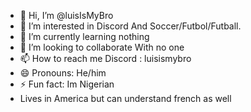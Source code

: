 - 👋 Hi, I’m @luisIsMyBro
- 👀 I’m interested in Discord And Soccer/Futbol/Futball.
- 🌱 I’m currently learning nothing
- 💞️ I’m looking to collaborate With no one
- 📫 How to reach me Discord : luisismybro
- 😄 Pronouns: He/him
- ⚡ Fun fact: Im Nigerian
- Lives in America but can understand french as well
<!---
luisIsMyBro/luisIsMyBro is a ✨ special ✨ repository because its `README.md` (this file) appears on your GitHub profile.
You can click the Preview link to take a look at your changes.
--->
